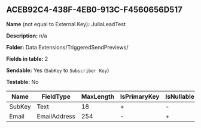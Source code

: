 ## ACEB92C4-438F-4EB0-913C-F4560656D517

**Name** (not equal to External Key)**:** JuliaLeadTest

**Description:** n/a

**Folder:** Data Extensions/TriggeredSendPreviews/

**Fields in table:** 2

**Sendable:** Yes (`SubKey` to `Subscriber Key`)

**Testable:** No

| Name | FieldType | MaxLength | IsPrimaryKey | IsNullable | DefaultValue |
| --- | --- | --- | --- | --- | --- |
| SubKey | Text | 18 | + | - |  |
| Email | EmailAddress | 254 | - | + |  |
